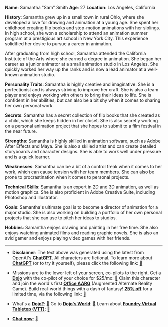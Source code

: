 **Name**: Samantha "Sam" Smith
**Age**: 27
**Location**: Los Angeles, California

**History**: Samantha grew up in a small town in rural Ohio, where she developed a love for drawing and animation at a young age. She spent her childhood creating flip books and stop-motion animations with her siblings. In high school, she won a scholarship to attend an animation summer program at a prestigious art school in New York City. This experience solidified her desire to pursue a career in animation.

After graduating from high school, Samantha attended the California Institute of the Arts where she earned a degree in animation. She began her career as a junior animator at a small animation studio in Los Angeles. She quickly worked her way up the ranks and is now a lead animator at a well-known animation studio.

**Personality Traits**: Samantha is highly creative and imaginative. She is a perfectionist and is always striving to improve her craft. She is also a team player and enjoys working with others to bring their ideas to life. She is confident in her abilities, but can also be a bit shy when it comes to sharing her own personal work.

**Secrets**: Samantha has a secret collection of flip books that she created as a child, which she keeps hidden in her closet. She is also secretly working on a personal animation project that she hopes to submit to a film festival in the near future.

**Strengths**: Samantha is highly skilled in animation software, such as Adobe After Effects and Maya. She is also a skilled artist and can create detailed storyboards and character designs. She is able to work well under pressure and is a quick learner.

**Weaknesses**: Samantha can be a bit of a control freak when it comes to her work, which can cause tension with her team members. She can also be prone to procrastination when it comes to personal projects.

**Technical Skills**: Samantha is an expert in 2D and 3D animation, as well as motion graphics. She is also proficient in Adobe Creative Suite, including Photoshop and Illustrator.

**Goals**: Samantha's ultimate goal is to become a director of animation for a major studio. She is also working on building a portfolio of her own personal projects that she can use to pitch her ideas to studios.

**Hobbies**: Samantha enjoys drawing and painting in her free time. She also enjoys watching animated films and reading graphic novels. She is also an avid gamer and enjoys playing video games with her friends.
 

---
* **Disclaimer**: The text above was generated using the latest from OpenAI's [**ChatGPT**](https://openai.com/blog/chatgpt/).  All characters are fictional.  To learn more about [**ChatGPT**](https://openai.com/blog/chatgpt/) (or to try it yourself), please click the following link: [:closed_book:](https://openai.com/blog/chatgpt/)

* Missions are to the lower left of your screen, co-pilots to the right. Get a [**Dojo**](https://workmates.live/marketplace) with the co-pilot of your choice for $25/mo: [:green_book:](https://workmates.live/marketplace) Claim this character and join the world's first [**Office AARG**](https://dojos.world) (Augmented Alternate Reality Game). Build real-world things with a dash of fantasy! [**25% off**](https://blog.workmates.live/deal-on-a-dojo) for a limited time, via the following link: [:green_book:](https://blog.workmates.live/deal-on-a-dojo) 

* What's a [**Dojo?**](https://workdojos.com): [:blue_book:](https://workdojos.com)  Go to [**Dojo's World**](https://dojos.world): [:blue_book:](https://dojos.world)  Learn about [**Foundry Virtual Tabletop (VTT)**](https://foundryvtt.com): [:closed_book:](https://foundryvtt.com/)

* [**Chat now**](https://chat.workmates.live/channel/support): [:ledger:](https://chat.workmates.live/channel/support)